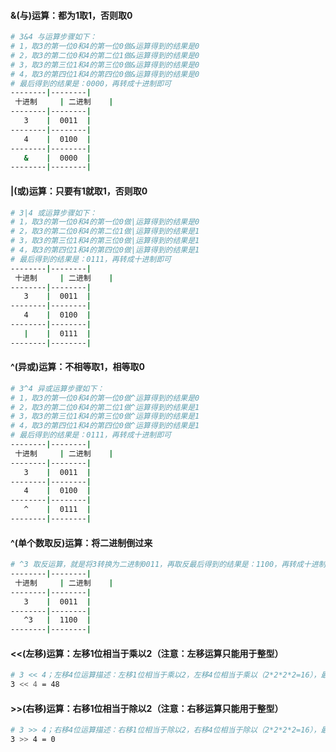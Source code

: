 #### &(与)运算：都为1取1，否则取0
```bash
# 3&4 与运算步骤如下：
# 1，取3的第一位0和4的第一位0做&运算得到的结果是0
# 2，取3的第二位0和4的第二位1做&运算得到的结果是0
# 3，取3的第三位1和4的第三位0做&运算得到的结果是0
# 4，取3的第四位1和4的第四位0做&运算得到的结果是0
# 最后得到的结果是：0000，再转成十进制即可
--------|--------|
 十进制     | 二进制    | 
--------|--------|
   3    |  0011  |
--------|--------|
   4    |  0100  |
--------|--------|
   &    |  0000  |   
--------|--------|
```

#### |(或)运算：只要有1就取1，否则取0
```bash
# 3|4 或运算步骤如下：
# 1，取3的第一位0和4的第一位0做|运算得到的结果是0
# 2，取3的第二位0和4的第二位1做|运算得到的结果是1
# 3，取3的第三位1和4的第三位0做|运算得到的结果是1
# 4，取3的第四位1和4的第四位0做|运算得到的结果是1
# 最后得到的结果是：0111，再转成十进制即可
--------|--------|
 十进制     | 二进制    | 
--------|--------|
   3    |  0011  |
--------|--------|
   4    |  0100  |
--------|--------|
   |    |  0111  |   
--------|--------|
```

#### ^(异或)运算：不相等取1，相等取0
```bash
# 3^4 异或运算步骤如下：
# 1，取3的第一位0和4的第一位0做^运算得到的结果是0
# 2，取3的第二位0和4的第二位1做^运算得到的结果是1
# 3，取3的第三位1和4的第三位0做^运算得到的结果是1
# 4，取3的第四位1和4的第四位0做^运算得到的结果是1
# 最后得到的结果是：0111，再转成十进制即可
--------|--------|
 十进制     | 二进制    | 
--------|--------|
   3    |  0011  |
--------|--------|
   4    |  0100  |
--------|--------|
   ^    |  0111  |   
--------|--------|
```

#### ^(单个数取反)运算：将二进制倒过来
```bash
# ^3 取反运算，就是将3转换为二进制0011，再取反最后得到的结果是：1100，再转成十进制即可
--------|--------|
 十进制     | 二进制    | 
--------|--------|
   3    |  0011  |
--------|--------|
   ^3   |  1100  |
--------|--------|
```

#### <<(左移)运算：左移1位相当于乘以2（注意：左移运算只能用于整型）
```bash
# 3 << 4；左移4位运算描述：左移1位相当于乘以2，左移4位相当于乘以（2*2*2*2=16），最后得到的结果是： 3 * 16 = 48
3 << 4 = 48
```

#### >>(右移)运算：右移1位相当于除以2（注意：右移运算只能用于整型）
```bash
# 3 >> 4；右移4位运算描述：右移1位相当于除以2，右移4位相当于除以（2*2*2*2=16），最后得到的结果是： 3 / 16 = 0
3 >> 4 = 0
```
